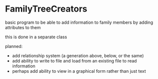# FamilyTreeCreators

basic program to be able to add information to family members by adding attributes to them

this is done in a separate class

planned:
* add relationship system (a generation above, below, or the same)
* add ability to write to file and load from an existing file to read information
* perhaps add ability to view in a graphical form rather than just text
